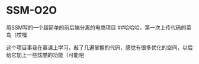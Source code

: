 # SSM-O2O
用SSM写的一个超简单的前后端分离的电商项目
##哈哈哈，第一次上传代码的菜鸟（哎嘿

这个项目事我在慕课上学习，敲了几遍掌握的代码，感觉有很多优化的空间，以后给它加上一些炫酷的功能（可能吧
